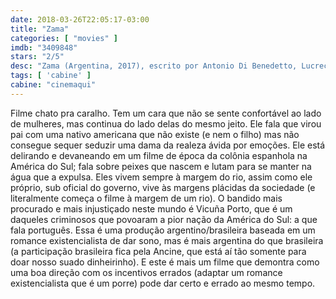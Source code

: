 ```yaml
---
date: 2018-03-26T22:05:17-03:00
title: "Zama"
categories: [ "movies" ]
imdb: "3409848"
stars: "2/5"
desc: "Zama (Argentina, 2017), escrito por Antonio Di Benedetto, Lucrecia Martel, dirigido por Lucrecia Martel, com Daniel Giménez Cacho, Lola Dueñas, Matheus Nachtergaele."
tags: [ 'cabine' ]
cabine: "cinemaqui"
---
```

Filme chato pra caralho. Tem um cara que não se sente confortável ao lado de mulheres, mas continua do lado delas do mesmo jeito. Ele fala que virou pai com uma nativo americana que não existe (e nem o filho) mas não consegue sequer seduzir uma dama da realeza ávida por emoções. Ele está delirando e devaneando em um filme de época da colônia espanhola na América do Sul; fala sobre peixes que nascem e lutam para se manter na água que a expulsa. Eles vivem sempre à margem do rio, assim como ele próprio, sub oficial do governo, vive às margens plácidas da sociedade (e literalmente começa o filme à margem de um rio). O bandido mais procurado e mais injustiçado neste mundo é Vicuña Porto, que é um daqueles criminosos que povoaram a pior nação da América do Sul: a que fala português. Essa é uma produção argentino/brasileira baseada em um romance existencialista de dar sono, mas é mais argentina do que brasileira (a participação brasileira fica pela Ancine, que está aí tão somente para doar nosso suado dinheirinho). E este é mais um filme que demontra como uma boa direção com os incentivos errados (adaptar um romance existencialista que é um porre) pode dar certo e errado ao mesmo tempo.
